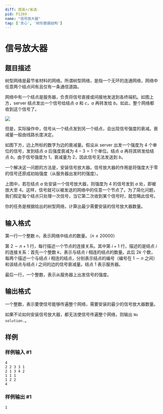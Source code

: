 ```yaml
---
diff: 提高+/省选-
pid: P1269
name: "信号放大器"
tag: ['贪心', '树形数据结构']
---
```

# 信号放大器
## 题目描述

树型网络是最节省材料的网络。所谓树型网络，是指一个无环的连通网络，网络中任意两个结点间有且仅有一条通信道路。

网络中有一个结点是服务器，负责将信号直接或间接地发送到各终端机。如图上方，server 结点发出一个信号给结点 $a$ 和 $c$，$a$ 再转发给 $b$。如此，整个网络都收到这个信号了。

![](https://cdn.luogu.com.cn/upload/image_hosting/e4vb2e7t.png)

但是，实际操作中，信号从一个结点发到另一个结点，会出现信号强度的衰减。衰减量一般由线路长度决定。

如图下方，边上所标的数字为边的衰减量。假设从 server 出发一个强度为 $4$ 个单位的信号，发到结点 $a$ 后强度衰减为 $4-3=1$ 个单位。结点 $a$ 再将其转发给结点 $b$。由于信号强度为 $1$，衰减量为 $2$，因此信号无法发送到 $b$。

一个解决这一问题的方法是，安装信号放大器。信号放大器的作用是将强度大于零的信号还原成初始强度（从服务器出发时的强度）。

上图中，若在结点 $a$ 处安装一个信号放大器，则强度为 $4$ 的信号发到 $a$ 处，即被放大至 $4$。这样，信号就可以被发送的网络中的任意一个节点了。为了简化问题，我们假定每个结点只处理一次信号，当它第二次收到某个信号时，就忽略此信号。

你的任务是根据给出的树型网络，计算出最少需要安装的信号放大器数量。
## 输入格式

第一行一个整数 $n$，表示网络中结点的数量。（$n \le 20000$）

第 $2 \sim n+1$ 行，每行描述一个节点的连接关系。其中第 $i+1$ 行，描述的是结点 $i$ 的连接关系：首先一个整数 $k$，表示与结点 $i$ 相连的结点的数量。此后 $2k$ 个数，每两个描述一个与结点 $i$ 相连的结点，分别表示结点的编号（编号在 $1 \sim n$ 之间）和该结点与结点 $i$ 之间的边的信号衰减量。结点 $1$ 表示服务器。

最后一行，一个整数，表示从服务器上出发信号的强度。
## 输出格式

一个整数，表示要使信号能够传遍整个网络，需要安装的最少的信号放大器数量。

如果不论如何安装信号放大器，都无法使信号传遍整个网络，则输出 `No solution.`。

## 样例

### 样例输入 #1
```
4
2 2 3 3 1
2 1 3 4 2
1 1 1
1 2 2
4
```
### 样例输出 #1
```
1

```
